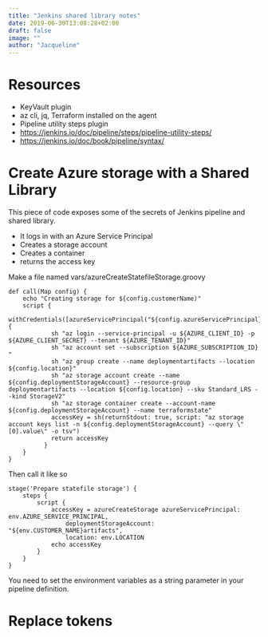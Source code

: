 ```yaml
---
title: "Jenkins shared library notes"
date: 2019-06-30T13:08:28+02:00
draft: false
image: ""
author: "Jacqueline"
---
```

# Resources

* KeyVault plugin
* az cli, jq, Terraform installed on the agent
* Pipeline utility steps plugin
* https://jenkins.io/doc/pipeline/steps/pipeline-utility-steps/
* https://jenkins.io/doc/book/pipeline/syntax/


# Create Azure storage with a Shared Library

This piece of code exposes some of the secrets of Jenkins pipeline and shared library.

* It logs in with an Azure Service Principal
* Creates a storage account
* Creates a container
* returns the access key

Make a file named vars/azureCreateStatefileStorage.groovy

```
def call(Map config) {
    echo "Creating storage for ${config.customerName)"
    script {
        withCredentials([azureServicePrincipal("${config.azureServicePrincipal}")]) {
            sh "az login --service-principal -u ${AZURE_CLIENT_ID} -p ${AZURE_CLIENT_SECRET} --tenant ${AZURE_TENANT_ID}"
            sh "az account set --subscription ${AZURE_SUBSCRIPTION_ID} "
            sh "az group create --name deploymentartifacts --location ${config.location}"
            sh "az storage account create --name ${config.deploymentStorageAccount} --resource-group deploymentartifacts --location ${config.location} --sku Standard_LRS --kind StorageV2"
            sh "az storage container create --account-name ${config.deploymentStorageAccount} --name terraformstate"
            accessKey = sh(returnStdout: true, script: "az storage account keys list -n ${config.deploymentStorageAccount} --query \"[0].value\" -o tsv")
            return accessKey
          }   
    }
}
```

Then call it like so

```
stage('Prepare statefile storage') {
    steps {
        script {
            accessKey = azureCreateStorage azureServicePrincipal: env.AZURE_SERVICE_PRINCIPAL,
                deploymentStorageAccount: "${env.CUSTOMER_NAME}artifacts",
                location: env.LOCATION
            echo accessKey
        }
    }
}
```

You need to set the environment variables as a string parameter in your pipeline definition.


# Replace tokens
